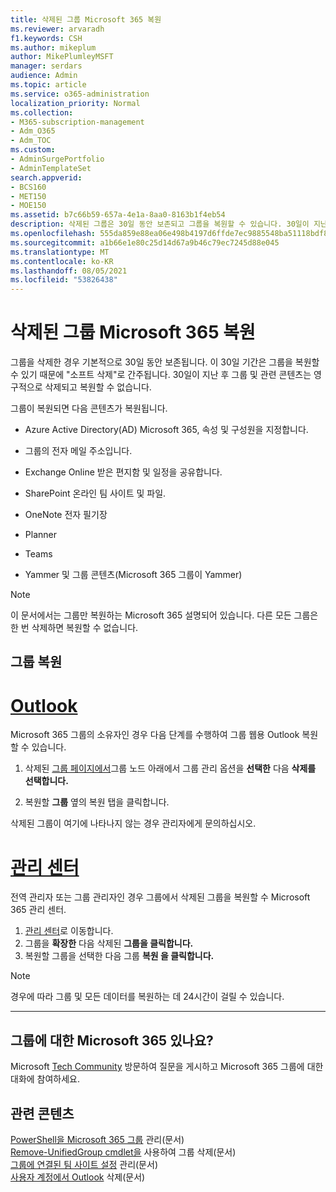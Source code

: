 ```yaml
---
title: 삭제된 그룹 Microsoft 365 복원
ms.reviewer: arvaradh
f1.keywords: CSH
ms.author: mikeplum
author: MikePlumleyMSFT
manager: serdars
audience: Admin
ms.topic: article
ms.service: o365-administration
localization_priority: Normal
ms.collection:
- M365-subscription-management
- Adm_O365
- Adm_TOC
ms.custom:
- AdminSurgePortfolio
- AdminTemplateSet
search.appverid:
- BCS160
- MET150
- MOE150
ms.assetid: b7c66b59-657a-4e1a-8aa0-8163b1f4eb54
description: 삭제된 그룹은 30일 동안 보존되고 그룹을 복원할 수 있습니다. 30일이 지난 후 그룹 및 해당 콘텐츠는 영구적으로 삭제됩니다.
ms.openlocfilehash: 555da859e88ea06e498b4197d6ffde7ec9885548ba51118bdf8b41f618deb163
ms.sourcegitcommit: a1b66e1e80c25d14d67a9b46c79ec7245d88e045
ms.translationtype: MT
ms.contentlocale: ko-KR
ms.lasthandoff: 08/05/2021
ms.locfileid: "53826438"
---
```

# <a name="restore-a-deleted-microsoft-365-group"></a>삭제된 그룹 Microsoft 365 복원

그룹을 삭제한 경우 기본적으로 30일 동안 보존됩니다. 이 30일 기간은 그룹을 복원할 수 있기 때문에 "소프트 삭제"로 간주됩니다. 30일이 지난 후 그룹 및 관련 콘텐츠는 영구적으로 삭제되고 복원할 수 없습니다.

그룹이 복원되면 다음 콘텐츠가 복원됩니다.
  
- Azure Active Directory(AD) Microsoft 365, 속성 및 구성원을 지정합니다.
    
- 그룹의 전자 메일 주소입니다.
    
- Exchange Online 받은 편지함 및 일정을 공유합니다.
    
- SharePoint 온라인 팀 사이트 및 파일.
    
- OneNote 전자 필기장
    
- Planner
    
- Teams

- Yammer 및 그룹 콘텐츠(Microsoft 365 그룹이 Yammer)

> [!NOTE]
> 이 문서에서는 그룹만 복원하는 Microsoft 365 설명되어 있습니다. 다른 모든 그룹은 한 번 삭제하면 복원할 수 없습니다.

## <a name="restore-a-group"></a>그룹 복원

# <a name="outlook"></a>[Outlook](#tab/outlook)

Microsoft 365 그룹의 소유자인 경우 다음 단계를 수행하여 그룹 웹용 Outlook 복원할 수 있습니다.

1. 삭제된 [그룹 페이지에서](https://outlook.office.com/people/group/deleted)그룹  노드 아래에서 그룹 관리 옵션을 **선택한** 다음 **삭제를 선택합니다.**

2. 복원할 **그룹** 옆의 복원 탭을 클릭합니다.

삭제된 그룹이 여기에 나타나지 않는 경우 관리자에게 문의하십시오.

# <a name="admin-center"></a>[관리 센터](#tab/admin-center)

전역 관리자 또는 그룹 관리자인 경우 그룹에서 삭제된 그룹을 복원할 수 Microsoft 365 관리 센터.

1. [관리 센터](https://admin.microsoft.com)로 이동합니다.
2. 그룹을 **확장한** 다음 삭제된 **그룹을 클릭합니다.**
3. 복원할 그룹을 선택한 다음 그룹 **복원 을 클릭합니다.**

> [!NOTE]
> 경우에 따라 그룹 및 모든 데이터를 복원하는 데 24시간이 걸릴 수 있습니다. 

---

## <a name="got-questions-about-microsoft-365-groups"></a>그룹에 대한 Microsoft 365 있나요?

Microsoft [Tech Community](https://techcommunity.microsoft.com/t5/Office-365-Groups/ct-p/Office365Groups) 방문하여 질문을 게시하고 Microsoft 365 그룹에 대한 대화에 참여하세요. 
  
## <a name="related-content"></a>관련 콘텐츠

[PowerShell을 Microsoft 365 그룹](../../enterprise/manage-microsoft-365-groups-with-powershell.md) 관리(문서)\
[Remove-UnifiedGroup cmdlet을](/powershell/module/exchange/remove-unifiedgroup) 사용하여 그룹 삭제(문서)\
[그룹에 연결된 팀 사이트 설정](https://support.microsoft.com/office/8376034d-d0c7-446e-9178-6ab51c58df42) 관리(문서)\
[사용자 계정에서 Outlook](https://support.microsoft.com/office/ca7f5a9e-ae4f-4cbe-a4bc-89c469d1726f) 삭제(문서)